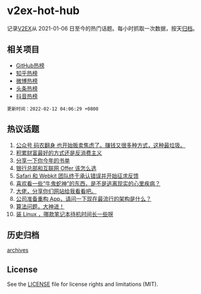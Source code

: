 # v2ex-hot-hub

 记录[V2EX](https://www.v2ex.com/)从 2021-01-06 日至今的热门话题。每小时抓取一次数据，按天[归档](archives)。
 
 ## 相关项目

- [GitHub热榜](https://github.com/lonnyzhang423/github-hot-hub)
- [知乎热榜](https://github.com/lonnyzhang423/zhihu-hot-hub)
- [微博热榜](https://github.com/lonnyzhang423/weibo-hot-hub)
- [头条热榜](https://github.com/lonnyzhang423/toutiao-hot-hub)
- [抖音热榜](https://github.com/lonnyzhang423/douyin-hot-hub)


 `更新时间：2022-02-12 04:06:29 +0800`

## 热议话题

1. [公众号 码农翻身 也开始贩卖焦虑了。赚钱又很多种方式，这种最垃圾。](https://www.v2ex.com/t/833115)
1. [积累财富最好的方式还是反消费主义](https://www.v2ex.com/t/833100)
1. [分享一下你今年的书单](https://www.v2ex.com/t/833095)
1. [银行总部和互联网 Offer 该怎么选](https://www.v2ex.com/t/833168)
1. [Safari 和 Webkit 团队终于承认错误并开始征求反馈](https://www.v2ex.com/t/833117)
1. [喜欢看一些“牛鬼蛇神”的东西，是不是逃离现实的心里疾病？](https://www.v2ex.com/t/833092)
1. [大佬，分享你们网站给我看看吧。](https://www.v2ex.com/t/833200)
1. [公司准备重构 App，请问一下现在最流行的架构是什么？](https://www.v2ex.com/t/833167)
1. [算法问题，大神进！](https://www.v2ex.com/t/833123)
1. [装 Linux ，哪款笔记本待机时间长一些呀](https://www.v2ex.com/t/833137)

## 历史归档

[archives](archives)

## License

See the [LICENSE](LICENSE) file for license rights and limitations (MIT).
